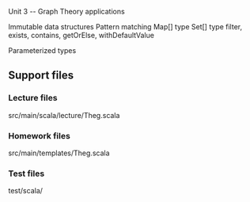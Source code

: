 Unit 3 -- Graph Theory applications

Immutable data structures
Pattern matching
Map[] type
Set[] type
filter, exists, contains, getOrElse, withDefaultValue

Parameterized types

## Support files

### Lecture files
src/main/scala/lecture/Theg.scala
 
### Homework files
src/main/templates/Theg.scala

### Test files
test/scala/

